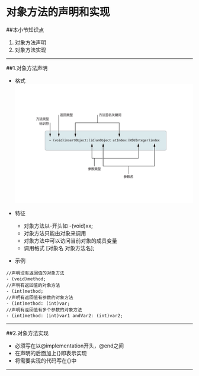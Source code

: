# 对象方法的声明和实现
##本小节知识点
1. 对象方法声明
2. 对象方法实现

---

##1.对象方法声明
- 格式
![](images/a7/xxffsm.png)

- 特征
    + 对象方法以-开头如 -(void)xx;
    + 对象方法只能由对象来调用
    + 对象方法中可以访问当前对象的成员变量
    + 调用格式 [对象名 对象方法名];

- 示例

```objc
//声明没有返回值的对象方法
- (void)method;
//声明有返回值的对象方法
- (int)method;
//声明有返回值有参数的对象方法
- (int)method: (int)var;
//声明有返回值有多个参数的对象方法
- (int)method: (int)var1 andVar2: (int)var2;

```

---

##2.对象方法实现

+ 必须写在以@implementation开头，@end之间
+ 在声明的后面加上{}即表示实现
+ 将需要实现的代码写在{}中


---


